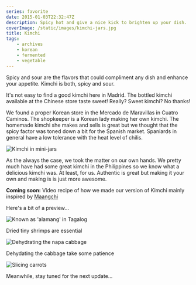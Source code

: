 ```yaml
---
series: favorite
date: 2015-01-03T22:32:47Z
description: Spicy hot and give a nice kick to brighten up your dish.
coverImage: /static/images/kimchi-jars.jpg
title: Kimchi
tags: 
    - archives
    - korean 
    - fermented 
    - vegetable
---
```


Spicy and sour are the flavors that could compliment any dish and enhance your appetite. Kimchi is both, spicy and sour.

It's not easy to find a good kimchi here in Madrid. The bottled kimchi available at the Chinese store taste sweet! Really? Sweet kimchi? No thanks!

We found a proper Korean store in the Mercado de Maravillas in Cuatro Caminos. The shopkeeper is a Korean lady making her own kimchi. The homemade kimchi she makes and sells is great but we thought that the spicy factor was toned down a bit for the Spanish market. Spaniards in general have a low tolerance with the heat level of chilis.

<img src="/static/images/kimchi-jars.jpg" title="Kimchi in mini-jars">

As the always the case, we took the matter on our own hands. We pretty much have had some great kimchi in the Philippines so we know what a delicious kimchi was. At least, for us.
Authentic is great but making it your own and making is is just more awesome.

**Coming soon:** Video recipe of how we made our version of Kimchi mainly inspired by [Maangchi](https://www.youtube.com/watch?v=0sX_wDCbeuU)

Here's a bit of a preview…

<img src="/static/images/dried-tiny-shrimps.jpg" title="Known as 'alamang' in Tagalog">

Dried tiny shrimps are essential

<img src="/static/images/cabbage-salted.jpg" title="Dehydrating the napa cabbage">

Dehydating the cabbage take some patience

<img src="/static/images/slicing-carrots-julienne.jpg" title="Slicing carrots">

Meanwhile, stay tuned for the next update…
